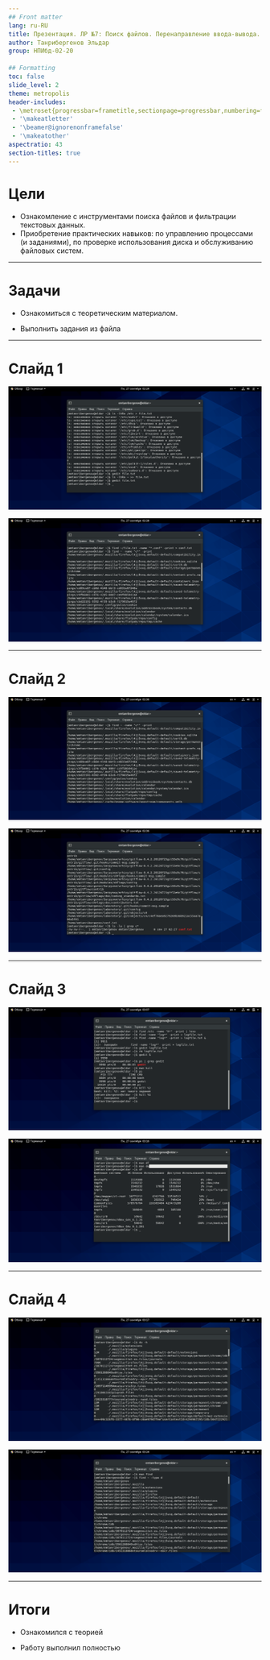 ```yaml
---
## Front matter
lang: ru-RU
title: Презентация. ЛР №7: Поиск файлов. Перенаправление ввода-вывода. Просмотр запущенных процессов.
author: Танрибергенов Эльдар
group: НПИбд-02-20

## Formatting
toc: false
slide_level: 2
theme: metropolis
header-includes: 
 - \metroset{progressbar=frametitle,sectionpage=progressbar,numbering=fraction}
 - '\makeatletter'
 - '\beamer@ignorenonframefalse'
 - '\makeatother'
aspectratio: 43
section-titles: true
---
```



# Цели

- Ознакомление с инструментами поиска файлов и фильтрации текстовых
  данных. 
- Приобретение практических навыков: по управлению процессами
  (и заданиями), по проверке использования диска и обслуживанию
  файловых систем.

---

# Задачи

- Ознакомиться с теоретическим материалом.

- Выполнить задания из файла

---

# Слайд 1

![](https://github.com/emtanribergenov/OS_labs/blob/master/7/screenshots/1.png)

![](https://github.com/emtanribergenov/OS_labs/blob/master/7/screenshots/2.png)

---

# Слайд 2

![](https://github.com/emtanribergenov/OS_labs/blob/master/7/screenshots/3.png)

![](https://github.com/emtanribergenov/OS_labs/blob/master/7/screenshots/4.png)

---

# Слайд 3

![](https://github.com/emtanribergenov/OS_labs/blob/master/7/screenshots/5.png)

![](https://github.com/emtanribergenov/OS_labs/blob/master/7/screenshots/6.png)


---

# Слайд 4

![](https://github.com/emtanribergenov/OS_labs/blob/master/7/screenshots/7.png)

![](https://github.com/emtanribergenov/OS_labs/blob/master/7/screenshots/8.png)

------



# Итоги

- Ознакомился с теорией

- Работу выполнил полностью

